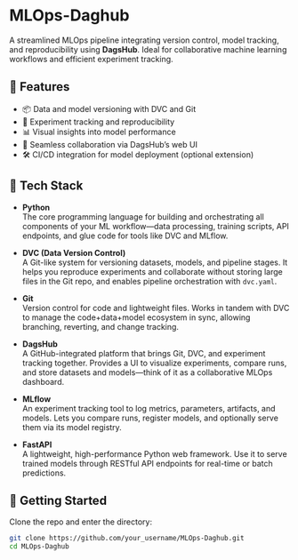 # MLOps-Daghub

A streamlined MLOps pipeline integrating version control, model tracking, and reproducibility using **DagsHub**. Ideal for collaborative machine learning workflows and efficient experiment tracking.

## 🚀 Features

- 📦 Data and model versioning with DVC and Git  
- 🧪 Experiment tracking and reproducibility  
- 📊 Visual insights into model performance  
- 🤝 Seamless collaboration via DagsHub’s web UI  
- 🛠️ CI/CD integration for model deployment (optional extension)  

## 🔧 Tech Stack

- **Python**  
  The core programming language for building and orchestrating all components of your ML workflow—data processing, training scripts, API endpoints, and glue code for tools like DVC and MLflow.

- **DVC (Data Version Control)**  
  A Git-like system for versioning datasets, models, and pipeline stages. It helps you reproduce experiments and collaborate without storing large files in the Git repo, and enables pipeline orchestration with `dvc.yaml`.

- **Git**  
  Version control for code and lightweight files. Works in tandem with DVC to manage the code+data+model ecosystem in sync, allowing branching, reverting, and change tracking.

- **DagsHub**  
  A GitHub-integrated platform that brings Git, DVC, and experiment tracking together. Provides a UI to visualize experiments, compare runs, and store datasets and models—think of it as a collaborative MLOps dashboard.

- **MLflow**  
  An experiment tracking tool to log metrics, parameters, artifacts, and models. Lets you compare runs, register models, and optionally serve them via its model registry.

- **FastAPI**  
  A lightweight, high-performance Python web framework. Use it to serve trained models through RESTful API endpoints for real-time or batch predictions.

## 🏃 Getting Started

Clone the repo and enter the directory:

```bash
git clone https://github.com/your_username/MLOps-Daghub.git
cd MLOps-Daghub
